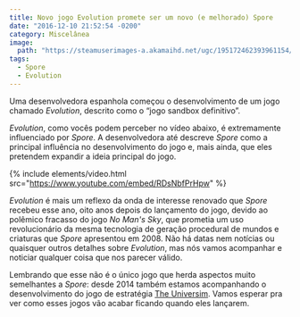 ```yaml
---
title: Novo jogo Evolution promete ser um novo (e melhorado) Spore
date: "2016-12-10 21:52:54 -0200"
category: Miscelânea
image:
  path: "https://steamuserimages-a.akamaihd.net/ugc/195172462393961154/F95F4D02FBF2EAF068F2766CDD90F338EAFE522C/?interpolation=lanczos-none&output-format=jpeg"
tags:
  - Spore
  - Evolution
---
```


Uma desenvolvedora espanhola começou o desenvolvimento de um jogo chamado _Evolution_, descrito como o “jogo sandbox definitivo”.

_Evolution_, como vocês podem perceber no vídeo abaixo, é extremamente influenciado por _Spore_. A desenvolvedora até descreve _Spore_ como a principal influência no desenvolvimento do jogo e, mais ainda, que eles pretendem expandir a ideia principal do jogo.

{% include elements/video.html src="https://www.youtube.com/embed/RDsNbfPrHpw" %}

_Evolution_ é mais um reflexo da onda de interesse renovado que _Spore_ recebeu esse ano, oito anos depois do lançamento do jogo, devido ao polêmico fracasso do jogo _No Man's Sky_, que prometia um uso revolucionário da mesma tecnologia de geração procedural de mundos e criaturas que _Spore_ apresentou em 2008. Não há datas nem notícias ou quaisquer outros detalhes sobre _Evolution_, mas nós vamos acompanhar e noticiar qualquer coisa que nos parecer válido.

Lembrando que esse não é o único jogo que herda aspectos muito semelhantes a _Spore_: desde 2014 também estamos acompanhando o desenvolvimento do jogo de estratégia [The Universim](http://theuniversim.com). Vamos esperar pra ver como esses jogos vão acabar ficando quando eles lançarem.
